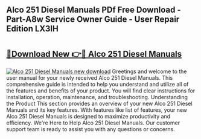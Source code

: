 ## Alco 251 Diesel Manuals PDf Free Download - Part-A8w Service Owner Guide - User Repair Edition LX3lH

# <h2><a href="http://bc70768.oget.top/?id=Alco+251+Diesel+Manuals">🔗Download New 👉🔴 Alco 251 Diesel Manuals</a></h2>

[![Alco 251 Diesel Manuals new download](https://i.imgur.com/5g1atiW.png)](http://bc70768.oget.top/?id=Alco+251+Diesel+Manuals)
Greetings and welcome to the user manual for your newly received Alco 251 Diesel Manuals. This comprehensive guide is intended to help you understand and utilize all of the features and benefits of your product. You will find clear instructions for installation, operation, maintenance, and troubleshooting. Understanding the Product This section provides an overview of your new Alco 251 Diesel Manuals and its key features. With features like list of features, your new Alco 251 Diesel Manuals is designed to maximize productivity and efficiency. We're Here to Help Alco 251 Diesel Manuals. Our customer support team is ready to assist you with any questions or concerns.
